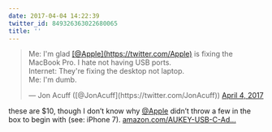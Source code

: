 ```yaml
---
date: 2017-04-04 14:22:39
twitter_id: 849326363022680065
title: ''
---
```


<blockquote class="twitter-tweet"><p lang="en" dir="ltr">Me: I&#39;m glad <a href="https://twitter.com/Apple?ref_src=twsrc%5Etfw">[@Apple](https://twitter.com/Apple)</a> is fixing the MacBook Pro. I hate not having USB ports. <br>Internet: They&#39;re fixing the desktop not laptop. <br>Me: I&#39;m dumb.</p>&mdash; Jon Acuff ([@JonAcuff](https://twitter.com/JonAcuff)) <a href="https://twitter.com/JonAcuff/status/849322296825327619?ref_src=twsrc%5Etfw">April 4, 2017</a></blockquote>
<script async src="https://platform.twitter.com/widgets.js" charset="utf-8"></script>

these are $10, though I don’t know why [@Apple](https://twitter.com/Apple) didn’t throw a few in the box to begin with (see: iPhone 7). [amazon.com/AUKEY-USB-C-Ad…](https://www.amazon.com/AUKEY-USB-C-Adapter-MacBook-Nexus/dp/B01AUKU1OO/ref=sr_1_3?ie=UTF8&qid=1491329978&sr=8-3&keywords=aukey+usb+c)
